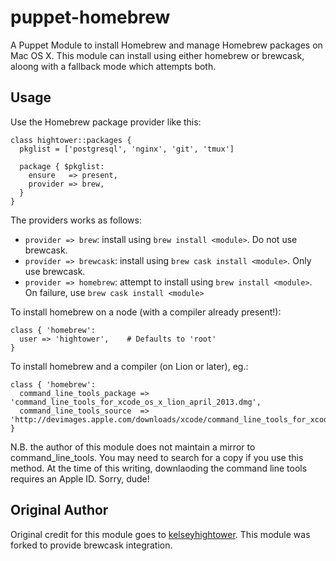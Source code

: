 # puppet-homebrew

A Puppet Module to install Homebrew and manage Homebrew packages on Mac OS X.
This module can install using either homebrew or brewcask, aloong with a
fallback mode which attempts both.

## Usage

Use the Homebrew package provider like this:

```puppet
class hightower::packages {
  pkglist = ['postgresql', 'nginx', 'git', 'tmux']

  package { $pkglist:
    ensure   => present,
    provider => brew,
  }
}
```

The providers works as follows:
* `provider => brew`: install using `brew install <module>`. Do not use
brewcask.
* `provider => brewcask`: install using `brew cask install <module>`. Only use
brewcask.
* `provider => homebrew`: attempt to install using `brew install <module>`. On
failure, use `brew cask install <module>`

To install homebrew on a node (with a compiler already present!):

```puppet
class { 'homebrew':
  user => 'hightower',    # Defaults to 'root'
}
```

To install homebrew and a compiler (on Lion or later), eg.:

```puppet
class { 'homebrew':
  command_line_tools_package => 'command_line_tools_for_xcode_os_x_lion_april_2013.dmg',
  command_line_tools_source  => 'http://devimages.apple.com/downloads/xcode/command_line_tools_for_xcode_os_x_lion_april_2013.dmg',
}
```

N.B. the author of this module does not maintain a mirror to command_line_tools.
You may need to search for a copy if you use this method. At the time of this
writing, downlaoding the command line tools requires an Apple ID. Sorry, dude!

## Original Author

Original credit for this module goes to
[kelseyhightower](https://github.com/kelseyhightower). This module was forked
to provide brewcask integration.
